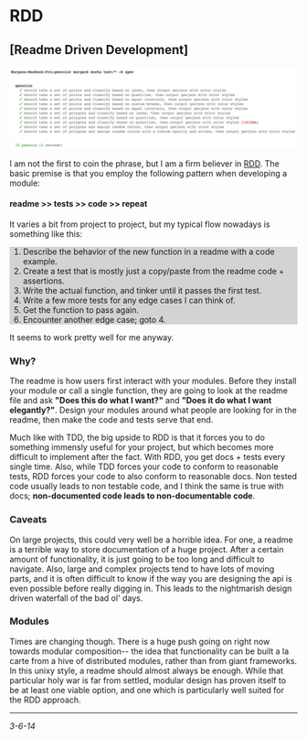 RDD
===

## [Readme Driven Development]

![tests](/img/rdd-tests.jpg)

I am not the first to coin the phrase, but I am a firm believer in [RDD](http://tom.preston-werner.com/2010/08/23/readme-driven-development.html). The basic premise is that you employ the following pattern when developing a module:

#### readme >> tests >> code >> repeat

It varies a bit from project to project, but my typical flow nowadays is something like this:

<ol style='background-color:lightgrey'>
  <li>
Describe the behavior of the new function in a readme with a code example.
  </li>
  <li>
Create a test that is mostly just a copy/paste from the readme code + assertions.
  </li>
  <li>
Write the actual function, and tinker until it passes the first test.
  </li>
  <li>
Write a few more tests for any edge cases I can think of.
  </li>
  <li>
Get the function to pass again.
  </li>
  <li>
Encounter another edge case; goto 4.
  </li>
</ol>

It seems to work pretty well for me anyway.

### Why?

The readme is how users first interact with your modules. Before they install your module or call a single function, they are going to look at the readme file and ask **"Does this do what I want?"** and **"Does it do what I want elegantly?"**. Design your modules around what people are looking for in the readme, then make the code and tests serve that end.

Much like with TDD, the big upside to RDD is that it forces you to do something immensly useful for your project, but which becomes more difficult to implement after the fact. With RDD, you get docs + tests every single time. Also, while TDD forces your code to conform to reasonable tests, RDD forces your code to also conform to reasonable docs. Non tested code usually leads to non testable code, and I think the same is true with docs; **non-documented code leads to non-documentable code**.

### Caveats

On large projects, this could very well be a horrible idea. For one, a readme is a terrible way to store documentation of a huge project.  After a certain amount of functionality, it is just going to be too long and difficult to navigate.  Also, large and complex projects tend to have lots of moving parts, and it is often difficult to know if the way you are designing the api is even possible before really digging in. This leads to the nightmarish design driven waterfall of the bad ol' days.

### Modules

Times are changing though. There is a huge push going on right now towards modular composition-- the idea that functionality can be built a la carte from a hive of distributed modules, rather than from giant frameworks. In this unixy style, a readme should almost always be enough. While that particular holy war is far from settled, modular design has proven itself to be at least one viable option, and one which is particularly well suited for the RDD approach.

---

*3-6-14*